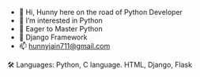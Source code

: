 - 👋 Hi, Hunny here on the road of Python Developer
- 👀 I’m interested in Python
- 👀 Eager to Master Python
- 👀 Django Framework
- 📫 hunnyjain711@gmail.com


🛠  Languages:
    Python, C language.
    HTML, Django, Flask


<!---
Hunnyjain7/Hunnyjain7 is a ✨ special ✨ repository because its `README.md` (this file) appears on your GitHub profile.
You can click the Preview link to take a look at your changes.
--->
